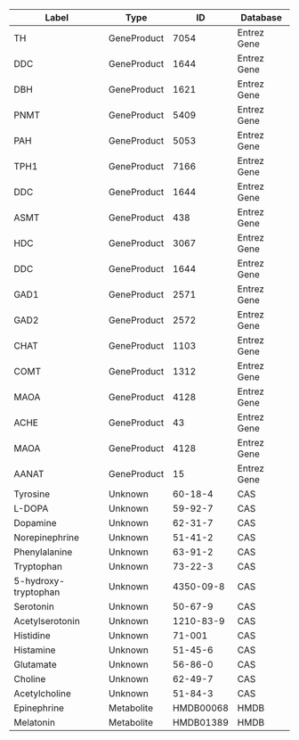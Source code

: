 | Label | Type | ID | Database |
| ---- | ---- | ---- | ---- |
|TH | GeneProduct | 7054 | Entrez Gene |
|DDC | GeneProduct | 1644 | Entrez Gene |
|DBH | GeneProduct | 1621 | Entrez Gene |
|PNMT | GeneProduct | 5409 | Entrez Gene |
|PAH | GeneProduct | 5053 | Entrez Gene |
|TPH1 | GeneProduct | 7166 | Entrez Gene |
|DDC | GeneProduct | 1644 | Entrez Gene |
|ASMT | GeneProduct | 438 | Entrez Gene |
|HDC | GeneProduct | 3067 | Entrez Gene |
|DDC | GeneProduct | 1644 | Entrez Gene |
|GAD1 | GeneProduct | 2571 | Entrez Gene |
|GAD2 | GeneProduct | 2572 | Entrez Gene |
|CHAT | GeneProduct | 1103 | Entrez Gene |
|COMT | GeneProduct | 1312 | Entrez Gene |
|MAOA | GeneProduct | 4128 | Entrez Gene |
|ACHE | GeneProduct | 43 | Entrez Gene |
|MAOA | GeneProduct | 4128 | Entrez Gene |
|AANAT | GeneProduct | 15 | Entrez Gene |
|Tyrosine | Unknown | 60-18-4 | CAS |
|L-DOPA | Unknown | 59-92-7 | CAS |
|Dopamine | Unknown | 62-31-7 | CAS |
|Norepinephrine | Unknown | 51-41-2 | CAS |
|Phenylalanine | Unknown | 63-91-2 | CAS |
|Tryptophan | Unknown | 73-22-3 | CAS |
|5-hydroxy-tryptophan | Unknown | 4350-09-8 | CAS |
|Serotonin | Unknown | 50-67-9 | CAS |
|Acetylserotonin | Unknown | 1210-83-9 | CAS |
|Histidine | Unknown | 71-001 | CAS |
|Histamine | Unknown | 51-45-6 | CAS |
|Glutamate | Unknown | 56-86-0 | CAS |
|Choline | Unknown | 62-49-7 | CAS |
|Acetylcholine | Unknown | 51-84-3 | CAS |
|Epinephrine | Metabolite | HMDB00068 | HMDB |
|Melatonin | Metabolite | HMDB01389 | HMDB |
